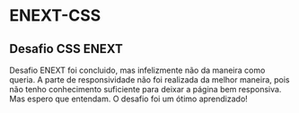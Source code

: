 # ENEXT-CSS
Desafio CSS ENEXT
---
Desafio ENEXT foi concluido, mas infelizmente não da maneira como queria. A parte de responsividade não foi realizada da melhor maneira, pois não tenho conhecimento suficiente para deixar a página bem responsiva. Mas espero que entendam. O desafio foi um ótimo aprendizado!
